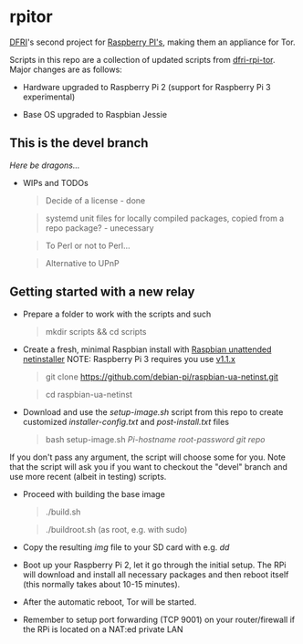 # rpitor

[DFRI](https://www.dfri.se/)'s second project for [Raspberry PI's](https://www.dfri.se/projekt/tor/rpi/), making them an appliance for Tor.

Scripts in this repo are a collection of updated scripts from [dfri-rpi-tor](https://github.com/DFRI/dfri-rpi-tor).
Major changes are as follows:

* Hardware upgraded to Raspberry Pi 2 (support for Raspberry Pi 3 experimental)

* Base OS upgraded to Raspbian Jessie

## This is the devel branch
_Here be dragons..._

* WIPs and TODOs
	> Decide of a license - done

	> systemd unit files for locally compiled packages, copied from a repo package? - unecessary

	> To Perl or not to Perl...

	> Alternative to UPnP

## Getting started with a new relay
* Prepare a folder to work with the scripts and such
	> mkdir scripts && cd scripts

* Create a fresh, minimal Raspbian install with [Raspbian unattended netinstaller](https://github.com/debian-pi/raspbian-ua-netinst)
NOTE: Raspberry Pi 3 requires you use [v1.1.x](https://github.com/debian-pi/raspbian-ua-netinst/tree/v1.1.x)
	> git clone https://github.com/debian-pi/raspbian-ua-netinst.git

	> cd raspbian-ua-netinst

* Download and use the _setup-image.sh_ script from this repo to create customized _installer-config.txt_ and _post-install.txt_ files
	> bash setup-image.sh _Pi-hostname_ _root-password_ _git repo_

If you don't pass any argument, the script will choose some for you. Note that the script will ask you if you want to checkout the "devel" branch and use more recent (albeit in testing) scripts.

* Proceed with building the base image	
	> ./build.sh

	> ./buildroot.sh (as root, e.g. with sudo)

* Copy the resulting _img_ file to your SD card with e.g. _dd_
* Boot up your Raspberry Pi 2, let it go through the initial setup. The RPi will download and install all necessary packages and then reboot itself (this normally takes about 10-15 minutes).
* After the automatic reboot, Tor will be started.
* Remember to setup port forwarding (TCP 9001) on your router/firewall if the RPi is located on a NAT:ed private LAN

